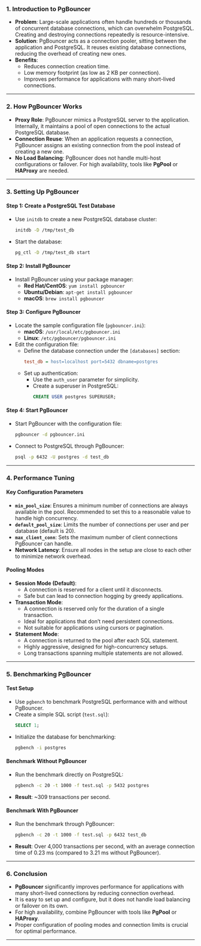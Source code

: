 ### **1. Introduction to PgBouncer**
- **Problem**: Large-scale applications often handle hundreds or thousands of concurrent database connections, which can overwhelm PostgreSQL. Creating and destroying connections repeatedly is resource-intensive.
- **Solution**: PgBouncer acts as a connection pooler, sitting between the application and PostgreSQL. It reuses existing database connections, reducing the overhead of creating new ones.
- **Benefits**:
  - Reduces connection creation time.
  - Low memory footprint (as low as 2 KB per connection).
  - Improves performance for applications with many short-lived connections.

---

### **2. How PgBouncer Works**
- **Proxy Role**: PgBouncer mimics a PostgreSQL server to the application. Internally, it maintains a pool of open connections to the actual PostgreSQL database.
- **Connection Reuse**: When an application requests a connection, PgBouncer assigns an existing connection from the pool instead of creating a new one.
- **No Load Balancing**: PgBouncer does not handle multi-host configurations or failover. For high availability, tools like **PgPool** or **HAProxy** are needed.

---

### **3. Setting Up PgBouncer**
#### **Step 1: Create a PostgreSQL Test Database**
- Use `initdb` to create a new PostgreSQL database cluster:
  ```bash
  initdb -D /tmp/test_db
  ```
- Start the database:
  ```bash
  pg_ctl -D /tmp/test_db start
  ```

#### **Step 2: Install PgBouncer**
- Install PgBouncer using your package manager:
  - **Red Hat/CentOS**: `yum install pgbouncer`
  - **Ubuntu/Debian**: `apt-get install pgbouncer`
  - **macOS**: `brew install pgbouncer`

#### **Step 3: Configure PgBouncer**
- Locate the sample configuration file (`pgbouncer.ini`):
  - **macOS**: `/usr/local/etc/pgbouncer.ini`
  - **Linux**: `/etc/pgbouncer/pgbouncer.ini`
- Edit the configuration file:
  - Define the database connection under the `[databases]` section:
    ```ini
    test_db = host=localhost port=5432 dbname=postgres
    ```
  - Set up authentication:
    - Use the `auth_user` parameter for simplicity.
    - Create a superuser in PostgreSQL:
      ```sql
      CREATE USER postgres SUPERUSER;
      ```

#### **Step 4: Start PgBouncer**
- Start PgBouncer with the configuration file:
  ```bash
  pgbouncer -d pgbouncer.ini
  ```
- Connect to PostgreSQL through PgBouncer:
  ```bash
  psql -p 6432 -U postgres -d test_db
  ```

---

### **4. Performance Tuning**
#### **Key Configuration Parameters**
- **`min_pool_size`**: Ensures a minimum number of connections are always available in the pool. Recommended to set this to a reasonable value to handle high concurrency.
- **`default_pool_size`**: Limits the number of connections per user and per database (default is 20).
- **`max_client_conn`**: Sets the maximum number of client connections PgBouncer can handle.
- **Network Latency**: Ensure all nodes in the setup are close to each other to minimize network overhead.

#### **Pooling Modes**
- **Session Mode (Default)**:
  - A connection is reserved for a client until it disconnects.
  - Safe but can lead to connection hogging by greedy applications.
- **Transaction Mode**:
  - A connection is reserved only for the duration of a single transaction.
  - Ideal for applications that don’t need persistent connections.
  - Not suitable for applications using cursors or pagination.
- **Statement Mode**:
  - A connection is returned to the pool after each SQL statement.
  - Highly aggressive, designed for high-concurrency setups.
  - Long transactions spanning multiple statements are not allowed.

---

### **5. Benchmarking PgBouncer**
#### **Test Setup**
- Use `pgbench` to benchmark PostgreSQL performance with and without PgBouncer.
- Create a simple SQL script (`test.sql`):
  ```sql
  SELECT 1;
  ```
- Initialize the database for benchmarking:
  ```bash
  pgbench -i postgres
  ```

#### **Benchmark Without PgBouncer**
- Run the benchmark directly on PostgreSQL:
  ```bash
  pgbench -c 20 -t 1000 -f test.sql -p 5432 postgres
  ```
- **Result**: ~309 transactions per second.

#### **Benchmark With PgBouncer**
- Run the benchmark through PgBouncer:
  ```bash
  pgbench -c 20 -t 1000 -f test.sql -p 6432 test_db
  ```
- **Result**: Over 4,000 transactions per second, with an average connection time of 0.23 ms (compared to 3.21 ms without PgBouncer).

---

### **6. Conclusion**
- **PgBouncer** significantly improves performance for applications with many short-lived connections by reducing connection overhead.
- It is easy to set up and configure, but it does not handle load balancing or failover on its own.
- For high availability, combine PgBouncer with tools like **PgPool** or **HAProxy**.
- Proper configuration of pooling modes and connection limits is crucial for optimal performance.

---
